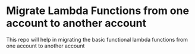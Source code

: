 # Migrate Lambda Functions from one account to another account
This repo will help in migrating the basic functional lambda functions from one account to another account
